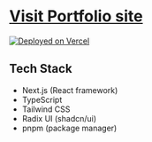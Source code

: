 # **[Visit Portfolio site](https://dinesh-dhayfule-portfolio.vercel.app/)**

[![Deployed on Vercel](https://img.shields.io/badge/Deployed%20on-Vercel-black?style=for-the-badge&logo=vercel)](https://vercel.com/dineshdhayfule-5542s-projects/v0-one-page-portfolio-website)

## Tech Stack

- Next.js (React framework)
- TypeScript
- Tailwind CSS
- Radix UI (shadcn/ui)
- pnpm (package manager)
